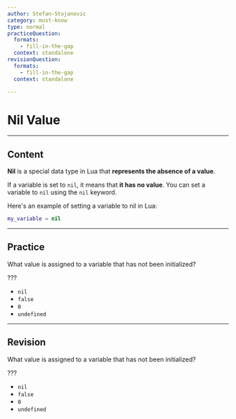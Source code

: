 ```yaml
---
author: Stefan-Stojanovic
category: must-know
type: normal
practiceQuestion:
  formats:
    - fill-in-the-gap
  context: standalone
revisionQuestion:
  formats:
    - fill-in-the-gap
  context: standalone

---
```


# Nil Value

---
## Content

**Nil** is a special data type in Lua that **represents the absence of a value**. 

If a variable is set to `nil`, it means that **it has no value**. You can set a variable to `nil` using the `nil` keyword.

Here's an example of setting a variable to nil in Lua:

```lua
my_variable = nil
```
---
## Practice

What value is assigned to a variable that has not been initialized?

???

- `nil`
- `false`
- `0`
- `undefined`


---
## Revision

What value is assigned to a variable that has not been initialized?

???

- `nil`
- `false`
- `0`
- `undefined`